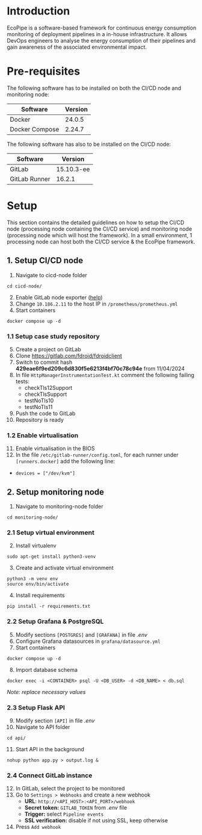 # Introduction

EcoPipe is a software-based framework for continuous energy consumption monitoring of deployment pipelines in a in-house infrastructure. It allows DevOps engineers to analyse the energy consumption of their pipelines and gain awareness of the associated environmental impact.

# Pre-requisites

The following software has to be installed on both the CI/CD node and monitoring node:

| **Software**   | **Version** |
| -------------- | ----------- |
| Docker         | 24.0.5      |
| Docker Compose | 2.24.7      |

The following software has also to be installed on the CI/CD node:

| **Software**  | **Version** |
| ------------- | ----------- |
| GitLab        | 15.10.3-ee  |
| GitLab Runner | 16.2.1      |

# Setup

This section contains the detailed guidelines on how to setup the CI/CD node (processing node containing the CI/CD service) and monitoring node (processing node which will host the framework). In a small environment, 1 processing node can host both the CI/CD service & the EcoPipe framework.

## 1. Setup CI/CD node

1. Navigate to cicd-node folder

```
cd cicd-node/
```

2. Enable GitLab node exporter ([help](https://docs.gitlab.com/ee/administration/monitoring/prometheus/gitlab_exporter.html))
3. Change `10.186.2.11` to the host IP in `/prometheus/prometheus.yml`
4. Start containers

```shell
docker compose up -d
```

### 1.1 Setup case study repository

5. Create a project on GitLab
6. Clone https://gitlab.com/fdroid/fdroidclient
7. Switch to commit hash **429eae6f9ed209c6d830f5e6213f4bf70c78c94e** from 11/04/2024
8. In file `HttpManagerInstrumentationTest.kt` comment the following failing tests:
   - checkTls12Support
   - checkTlsSupport
   - testNoTls10
   - testNoTls11
9. Push the code to GitLab
10. Repository is ready

### 1.2 Enable virtualisation

11. Enable virtualisation in the BIOS
12. In the file `/etc/gitlab-runner/config.toml`, for each runner under `[runners.docker]` add the following line:

- `devices = ["/dev/kvm"]`

## 2. Setup monitoring node

1. Navigate to monitoring-node folder

```
cd monitoring-node/
```

### 2.1 Setup virtual environment

2. Install virtualenv

```shell
sudo apt-get install python3-venv
```

3. Create and activate virtual environment

```shell
python3 -m venv env
source env/bin/activate
```

4. Install requirements

```shell
pip install -r requirements.txt
```

### 2.2 Setup Grafana & PostgreSQL

5. Modify sections `[POSTGRES]` and `[GRAFANA]` in file _.env_
6. Configure Grafana datasources in `grafana/datasource.yml`
7. Start containers

```shell
docker compose up -d
```

8. Import database schema

```shell
docker exec -i <CONTAINER> psql -U <DB_USER> -d <DB_NAME> < db.sql
```

_Note: replace necessary values_

### 2.3 Setup Flask API

9. Modify section `[API]` in file _.env_
10. Navigate to API folder

```shell
cd api/
```

11. Start API in the background

```shell
nohup python app.py > output.log &
```

### 2.4 Connect GitLab instance

12. In GitLab, select the project to be monitored
13. Go to `Settings > Webhooks` and create a new webhook
    - **URL**: `http://<API_HOST>:<API_PORT>/webhook`
    - **Secret token:** `GITLAB_TOKEN` from _.env_ file
    - **Trigger:** select `Pipeline events`
    - **SSL verification:** disable if not using SSL, keep otherwise
14. Press `Add webhook`
